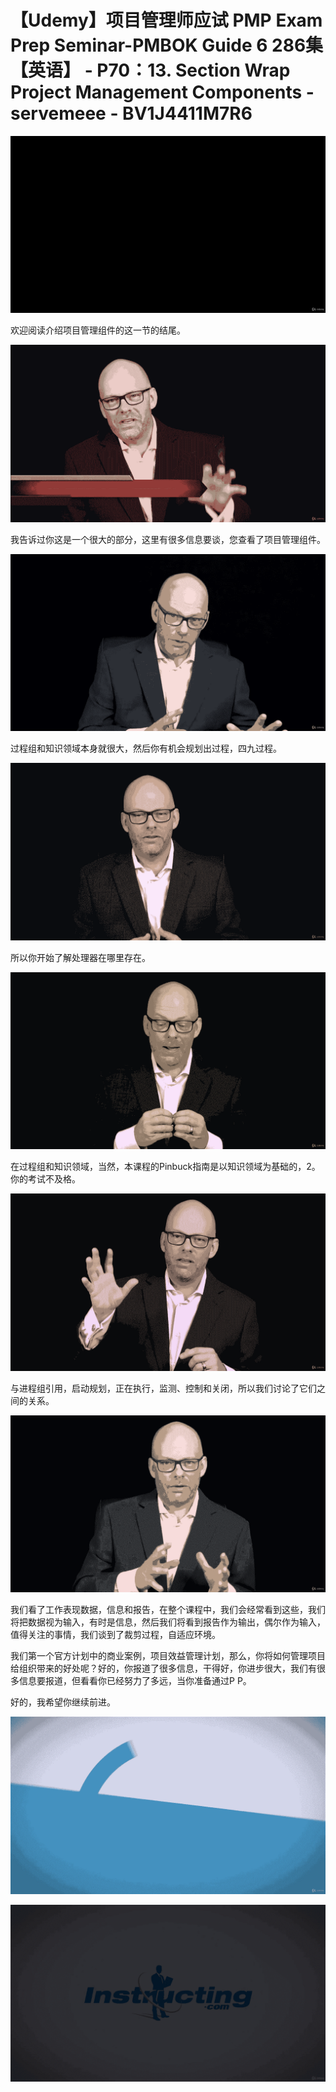 # 【Udemy】项目管理师应试 PMP Exam Prep Seminar-PMBOK Guide 6  286集【英语】 - P70：13. Section Wrap Project Management Components - servemeee - BV1J4411M7R6

![](img/0654732a7c0cbd9f302b92000a43110a_0.png)

欢迎阅读介绍项目管理组件的这一节的结尾。

![](img/0654732a7c0cbd9f302b92000a43110a_2.png)

我告诉过你这是一个很大的部分，这里有很多信息要谈，您查看了项目管理组件。

![](img/0654732a7c0cbd9f302b92000a43110a_4.png)

过程组和知识领域本身就很大，然后你有机会规划出过程，四九过程。

![](img/0654732a7c0cbd9f302b92000a43110a_6.png)

所以你开始了解处理器在哪里存在。

![](img/0654732a7c0cbd9f302b92000a43110a_8.png)

在过程组和知识领域，当然，本课程的Pinbuck指南是以知识领域为基础的，2。你的考试不及格。

![](img/0654732a7c0cbd9f302b92000a43110a_10.png)

与进程组引用，启动规划，正在执行，监测、控制和关闭，所以我们讨论了它们之间的关系。

![](img/0654732a7c0cbd9f302b92000a43110a_12.png)

我们看了工作表现数据，信息和报告，在整个课程中，我们会经常看到这些，我们将把数据视为输入，有时是信息，然后我们将看到报告作为输出，偶尔作为输入，值得关注的事情，我们谈到了裁剪过程，自适应环境。

我们第一个官方计划中的商业案例，项目效益管理计划，那么，你将如何管理项目给组织带来的好处呢？好的，你报道了很多信息，干得好，你进步很大，我们有很多信息要报道，但看看你已经努力了多远，当你准备通过P P。

好的，我希望你继续前进。

![](img/0654732a7c0cbd9f302b92000a43110a_14.png)

![](img/0654732a7c0cbd9f302b92000a43110a_15.png)